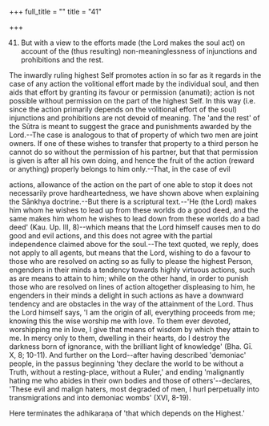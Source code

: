 +++
full_title = ""
title = "41"

+++


41. But with a view to the efforts made (the Lord makes the soul act) on account of the (thus resulting) non-meaninglessness of injunctions and prohibitions and the rest.

The inwardly ruling highest Self promotes action in so far as it regards in the case of any action the volitional effort made by the individual soul, and then aids that effort by granting its favour or permission (anumati); action is not possible without permission on the part of the highest Self. In this way (i.e. since the action primarily depends on the volitional effort of the soul) injunctions and prohibitions are not devoid of meaning. The 'and the rest' of the Sūtra is meant to suggest the grace and punishments awarded by the Lord.--The case is analogous to that of property of which two men are joint owners. If one of these wishes to transfer that property to a third person he cannot do so without the permission of his partner, but that that permission is given is after all his own doing, and hence the fruit of the action (reward or anything) properly belongs to him only.--That, in the case of evil

actions, allowance of the action on the part of one able to stop it does not necessarily prove hardheartedness, we have shown above when explaining the Sānkhya doctrine.--But there is a scriptural text.--'He (the Lord) makes him whom he wishes to lead up from these worlds do a good deed, and the same makes him whom he wishes to lead down from these worlds do a bad deed' (Kau. Up. III, 8)--which means that the Lord himself causes men to do good and evil actions, and this does not agree with the partial independence claimed above for the soul.--The text quoted, we reply, does not apply to all agents, but means that the Lord, wishing to do a favour to those who are resolved on acting so as fully to please the highest Person, engenders in their minds a tendency towards highly virtuous actions, such as are means to attain to him; while on the other hand, in order to punish those who are resolved on lines of action altogether displeasing to him, he engenders in their minds a delight in such actions as have a downward tendency and are obstacles in the way of the attainment of the Lord. Thus the Lord himself says, 'I am the origin of all, everything proceeds from me; knowing this the wise worship me with love. To them ever devoted, worshipping me in love, I give that means of wisdom by which they attain to me. In mercy only to them, dwelling in their hearts, do I destroy the darkness born of ignorance, with the brilliant light of knowledge' (Bha. Gī. X, 8; 10-11). And further on the Lord--after having described 'demoniac' people, in the passus beginning 'they declare the world to be without a Truth, without a resting-place, without a Ruler,' and ending 'malignantly hating me who abides in their own bodies and those of others'--declares, 'These evil and malign haters, most degraded of men, I hurl perpetually into transmigrations and into demoniac wombs' (XVI, 8-19).

Here terminates the adhikaraṇa of 'that which depends on the Highest.'

